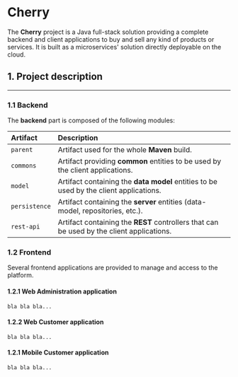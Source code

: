 # Cherry

The **Cherry** project is a Java full-stack solution providing a complete backend and client applications to buy and sell any kind of products 
or services. It is built as a microservices' solution directly deployable on the cloud. 

## 1. Project description

<hr>

### 1.1 Backend

The **backend** part is composed of the following modules: 

| Artifact      | Description                                                                               |
|:--------------|:------------------------------------------------------------------------------------------|
| `parent`      | Artifact used for the whole **Maven** build.                                              |
| `commons`     | Artifact providing **common** entities to be used by the client applications.             |
| `model`       | Artifact containing the **data model** entities to be used by the client applications.    |
| `persistence` | Artifact containing the **server** entities (data-model, repositories, etc.).             |
| `rest-api`    | Artifact containing the **REST** controllers that can be used by the client applications. |


### 1.2 Frontend

Several frontend applications are provided to manage and access to the platform.

#### 1.2.1 Web Administration application

`bla bla bla...`

#### 1.2.2 Web Customer application

`bla bla bla...`

#### 1.2.1 Mobile Customer application

`bla bla bla...`

